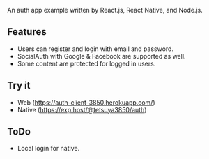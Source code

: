 An auth app example written by React.js, React Native, and Node.js.

## Features

* Users can register and login with email and password.
* SocialAuth with Google & Facebook are supported as well.
* Some content are protected for logged in users.

## Try it

* Web (https://auth-client-3850.herokuapp.com/)
* Native (https://exp.host/@tetsuya3850/auth)

## ToDo

* Local login for native.
